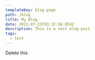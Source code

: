 ```yaml
---
templateKey: blog-page
path: /blog
title: My Blog
date: 2021-07-23T03:32:58.859Z
description: This is a test blog post
tags:
  - test
---
```

Delete this
